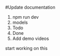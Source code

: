 #Update documentation 
1. npm run dev
2. models
3. Todo
4. Done
5. Add demo videos

start working on this
